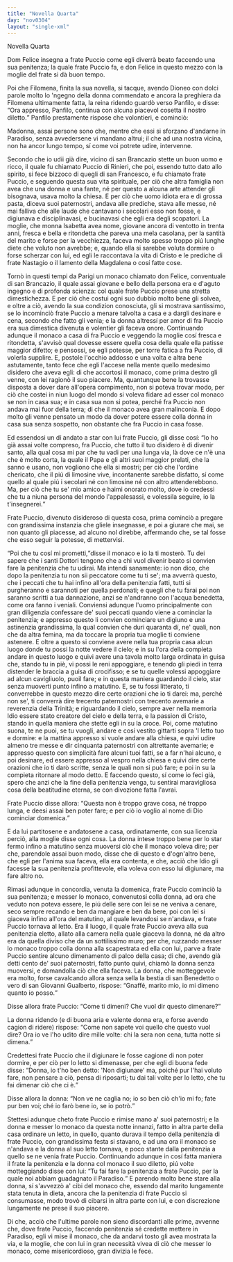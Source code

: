 ```yaml
---
title: "Novella Quarta"
day: "nov0304"
layout: "single-xml"
---
```

<div id="nov0304" type="novella" who="panfilo">
<head>Novella Quarta</head>
<argument>
<p>
<milestone id="p03040001"/>
<name persref="donfelice" type="person">Dom Felice</name> insegna a 
            <name persref="frapuccio" type="person">frate Puccio</name> come egli diverrà beato faccendo una sua penitenza; la quale frate Puccio fa, e 
            <name persref="donfelice" type="person">don Felice</name> in questo mezzo con la moglie del frate si dà buon tempo.</p>
</argument>
<div3 type="commentary" who="author">
<p>
<milestone id="p03040002"/>Poi che 
            <name persref="filomena" type="person">Filomena</name>, finita la sua novella, si tacque, avendo 
            <name persref="dioneo" type="person">Dioneo</name> con dolci parole molto lo 'ngegno della donna commendato e ancora la preghiera da 
            <name persref="filomena" type="person">Filomena</name> ultimamente fatta, la 
            <name persref="neifile" type="person">reina</name> ridendo guardò verso 
            <name persref="panfilo" type="person">Panfilo</name>, e disse: 
            <q direct="unspecified" who="neifile">Ora appresso, 
            <name persref="panfilo" type="person">Panfilo</name>, continua con alcuna piacevol cosetta il nostro diletto.</q>
<name persref="panfilo" type="person">Panfilo</name> prestamente rispose che volontieri, e cominciò:</p>
</div3>
<div3 type="commentary" who="panfilo">
<p>
<milestone id="p03040003"/>Madonna, assai persone sono che, mentre che essi si sforzano d'andarne in Paradiso, senza avvedersene vi mandano altrui; il che ad una nostra vicina, non ha ancor lungo tempo, sí come voi potrete udire, intervenne.</p>
</div3>
<p>
<milestone id="p03040004"/>Secondo che io udii già dire, vicino di 
          <name placeref="sanpancrazio" type="place">san Brancazio</name> stette un buon uomo e ricco, il quale fu chiamato 
          <name persref="frapuccio" type="person">Puccio di Rinieri</name>, che poi, essendo tutto dato allo spirito, si fece bizzoco di quegli di san Francesco, e fu chiamato 
          <name persref="frapuccio" type="person">frate Puccio</name>, e seguendo questa sua vita spirituale, per ciò che altra famiglia non avea che una donna e una fante, né per questo a alcuna arte attender gli bisognava, usava molto la chiesa. 
          <milestone id="p03040005"/>E per ciò che uomo idiota era e di grossa pasta, diceva suoi paternostri, andava alle prediche, stava alle messe, né mai falliva che alle laude che cantavano i secolari esso non fosse, e digiunava e disciplinavasi, e bucinavasi che egli era degli scopatori. 
          <milestone id="p03040006"/>La moglie, che 
          <name persref="monnaisabetta" type="person">monna Isabetta</name> avea nome, giovane ancora di ventotto in trenta anni, fresca e bella e ritondetta che pareva una mela casolana, per la santità del marito e forse per la vecchiezza, faceva molto spesso troppo piú lunghe diete che voluto non avrebbe; e, quando ella si sarebbe voluta dormire o forse scherzar con lui, ed egli le raccontava la vita di Cristo e le prediche di frate Nastagio o il lamento della Magdalena o cosí fatte cose.</p>
<p>
<milestone id="p03040007"/>Tornò in questi tempi da 
          <name placeref="parigi" type="place">Parigi</name> un monaco chiamato 
          <name persref="donfelice" type="person">don Felice</name>, conventuale di 
          <name placeref="sanpancrazio" type="place">san Brancazio</name>, il quale assai giovane e bello della persona era e d'aguto ingegno e di profonda scienza: col quale 
          <name persref="frapuccio" type="person">frate Puccio</name> prese una stretta dimestichezza. 
          <milestone id="p03040008"/>E per ciò che costui ogni suo dubbio molto bene gli solvea, e oltre a ciò, avendo la sua condizion conosciuta, gli si mostrava santissimo, se lo incominciò 
          <name persref="frapuccio" type="person">frate Puccio</name> a menare talvolta a casa e a dargli desinare e cena, secondo che fatto gli venia; e la donna altressí per amor di 
          <name persref="frapuccio" type="person">fra Puccio</name> era sua dimestica divenuta e volentier gli faceva onore. 
          <milestone id="p03040009"/>Continuando adunque 
          <name persref="donfelice" type="person">il monaco</name> a casa di 
          <name persref="frapuccio" type="person">fra Puccio</name> e veggendo la moglie cosí fresca e ritondetta, s'avvisò qual dovesse essere quella cosa della quale ella patisse maggior difetto; e pensossi, se egli potesse, per torre fatica a 
          <name persref="frapuccio" type="person">fra Puccio</name>, di volerla supplire. 
          <milestone id="p03040010"/>E, postole l'occhio addosso e una volta e altra bene astutamente, tanto fece che egli l'accese nella mente quello medesimo disidero che aveva egli: di che accortosi 
          <name persref="donfelice" type="person">il monaco</name>, come prima destro gli venne, con lei ragionò il suo piacere. 
          <milestone id="p03040011"/>Ma, quantunque bene la trovasse disposta a dover dare all'opera compimento, non si poteva trovar modo, per ciò che costei in niun luogo del mondo si voleva fidare ad esser col monaco se non in casa sua; e in casa sua non si potea, perché 
          <name persref="frapuccio" type="person">fra Puccio</name> non andava mai fuor della terra; di che 
          <name persref="donfelice" type="person">il monaco</name> avea gran malinconia. E dopo molto gli venne pensato un modo da dover potere essere colla donna in casa sua senza sospetto, non obstante che 
          <name persref="frapuccio" type="person">fra Puccio</name> in casa fosse.</p>
<p>
<milestone id="p03040012"/>Ed essendosi un dí andato a star con lui 
          <name persref="frapuccio" type="person">frate Puccio</name>, gli disse cosí: 
          <q direct="unspecified" who="donfelice">Io ho già assai volte compreso, 
          <name persref="frapuccio" type="person">fra Puccio</name>, che tutto il tuo disidero è di divenir santo, alla qual cosa mi par che tu vadi per una lunga via, là dove ce n'è una che è molto corta, la quale il Papa e gli altri suoi maggior prelati, che la sanno e usano, non vogliono che ella si mostri; per ciò che l'ordine chericato, che il piú di limosine vive, incontanente sarebbe disfatto, sí come quello al quale piú i secolari né con limosine né con altro attenderebbono. 
          <milestone id="p03040013"/>Ma, per ciò che tu se' mio amico e haimi onorato molto, dove io credessi che tu a niuna persona del mondo l'appalesassi, e volessila seguire, io la t'insegnerei.</q></p>
<p>
<milestone id="p03040014"/>
<name persref="frapuccio" type="person">Frate Puccio</name>, divenuto disideroso di questa cosa, prima cominciò a pregare con grandissima instanzia che gliele insegnasse, e poi a giurare che mai, se non quanto gli piacesse, ad alcuno nol direbbe, affermando che, se tal fosse che esso seguir la potesse, di mettervisi.</p>
<p>
<milestone id="p03040015"/>
<q direct="unspecified" who="donfelice">Poi che tu cosí mi prometti,</q>disse 
          <name persref="donfelice" type="person">il monaco</name> e io la ti mosterò. Tu dei sapere che i santi Dottori tengono che a chi vuol divenir beato si convien fare la penitenzia che tu udirai. Ma intendi sanamente: io non dico, che dopo la penitenzia tu non sii peccatore come tu ti se'; ma avverrà questo, che i peccati che tu hai infino all'ora della penitenzia fatti, tutti si purgheranno e sarannoti per quella perdonati; e quegli che tu farai poi non saranno scritti a tua dannazione, anzi se n'andranno con l'acqua benedetta, come ora fanno i veniali. 
          <milestone id="p03040016"/>Conviensi adunque l'uomo principalmente con gran diligenzia confessare de' suoi peccati quando viene a cominciar la penitenzia; e appresso questo li convien cominciare un digiuno e una astinenzia grandissima, la qual convien che duri quaranta dí, ne' quali, non che da altra femina, ma da toccare la propria tua moglie ti conviene astenere. 
          <milestone id="p03040017"/>E oltre a questo si conviene avere nella tua propria casa alcun luogo donde tu possi la notte vedere il cielo; e in su l'ora della compieta andare in questo luogo e quivi avere una tavola molto larga ordinata in guisa che, stando tu in piè, vi possi le reni appoggiare, e tenendo gli piedi in terra distender le braccia a guisa di crocifisso; e se tu quelle volessi appoggiare ad alcun cavigliuolo, puoil fare; e in questa maniera guardando il cielo, star senza muoverti punto infino a matutino. 
          <milestone id="p03040018"/>E, se tu fossi litterato, ti converrebbe in questo mezzo dire certe orazioni che io ti darei: ma, perché non se', ti converrà dire trecento paternostri con trecento avemarie a reverenzia della Trinità; e riguardando il cielo, sempre aver nella memoria Idio essere stato creatore del cielo e della terra, e la passion di Cristo, stando in quella maniera che stette egli in su la croce. 
          <milestone id="p03040019"/>Poi, come matutino suona, te ne puoi, se tu vuogli, andare e cosí vestito gittarti sopra 'l letto tuo e dormire: e la mattina appresso si vuole andare alla chiesa, e quivi udire almeno tre messe e dir cinquanta paternostri con altrettante avemarie; e appresso questo con simplicità fare alcuni tuoi fatti, se a far n'hai alcuno, e poi desinare, ed essere appresso al vespro nella chiesa e quivi dire certe orazioni che io ti darò scritte, senza le quali non si può fare; e poi in su la compieta ritornare al modo detto. 
          <milestone id="p03040020"/>E faccendo questo, sí come io feci già, spero che anzi che la fine della penitenzia venga, tu sentirai maravigliosa cosa della beatitudine eterna, se con divozione fatta l'avrai.</p>
<p>
<milestone id="p03040021"/>
<name persref="frapuccio" type="person">Frate Puccio</name> disse allora: 
          <q direct="unspecified" who="frapuccio">Questa non è troppo grave cosa, né troppo lunga, e deesi assai ben poter fare; e per ciò io voglio al nome di Dio cominciar domenica.</q></p>
<p>
<milestone id="p03040022"/>E da lui partitosene e andatosene a casa, ordinatamente, con sua licenzia perciò, alla moglie disse ogni cosa. La donna intese troppo bene per lo star fermo infino a matutino senza muoversi ciò che 
          <name persref="donfelice" type="person">il monaco</name> voleva dire; per che, parendole assai buon modo, disse che di questo e d'ogn'altro bene, che egli per l'anima sua faceva, ella era contenta, e che, acciò che Idio gli facesse la sua penitenzia profittevole, ella voleva con esso lui digiunare, ma fare altro no.</p>
<p>
<milestone id="p03040023"/>Rimasi adunque in concordia, venuta la domenica, 
          <name persref="frapuccio" type="person">frate Puccio</name> cominciò la sua penitenza; e messer 
          <name persref="donfelice" type="person">lo monaco</name>, convenutosi colla donna, ad ora che veduto non poteva essere, le piú delle sere con lei se ne veniva a cenare, seco sempre recando e ben da mangiare e ben da bere, poi con lei si giaceva infino all'ora del matutino, al quale levandosi se n'andava, e 
          <name persref="frapuccio" type="person">frate Puccio</name> tornava al letto. 
          <milestone id="p03040024"/>Era il luogo, il quale 
          <name persref="frapuccio" type="person">frate Puccio</name> aveva alla sua penitenzia eletto, allato alla camera nella quale giaceva la donna, né da altro era da quella diviso che da un sottilissimo muro; per che, ruzzando messer lo monaco troppo colla donna alla scapestrata ed ella con lui, parve a 
          <name persref="frapuccio" type="person">frate Puccio</name> sentire alcuno dimenamento di palco della casa; di che, avendo già detti cento de' suoi paternostri, fatto punto quivi, chiamò la donna senza muoversi, e domandolla ciò che ella faceva. 
          <milestone id="p03040025"/>La donna, che motteggevole era molto, forse cavalcando allora senza sella la bestia di san Benedetto o vero di san Giovanni Gualberto, rispose: 
          <q direct="unspecified" who="monnaisabetta">Gnaffé, marito mio, io mi dimeno quanto io posso.</q></p>
<p>
<milestone id="p03040026"/>Disse allora 
          <name persref="frapuccio" type="person">frate Puccio</name>: 
          <q direct="unspecified" who="frapuccio">Come ti dimeni? Che vuol dir questo dimenare?</q></p>
<p>
<milestone id="p03040027"/>La donna ridendo (e di buona aria e valente donna era, e forse avendo cagion di ridere) rispose: 
          <q direct="unspecified" who="monnaisabetta">Come non sapete voi quello che questo vuol dire? Ora io ve l'ho udito dire mille volte: 
          <seg type="proverb">chi la sera non cena, tutta notte si dimena</seg>.</q></p>
<p>
<milestone id="p03040028"/>Credettesi 
          <name persref="frapuccio" type="person">frate Puccio</name> che il digiunare le fosse cagione di non poter dormire, e per ciò per lo letto si dimenasse, per che egli di buona fede disse: 
          <q direct="unspecified" who="frapuccio">Donna, io t'ho ben detto: 'Non digiunare' ma, poiché pur l'hai voluto fare, non pensare a ciò, pensa di riposarti; tu dai tali volte per lo letto, che tu fai dimenar ciò che ci è.</q></p>
<p>
<milestone id="p03040029"/>Disse allora la donna: 
          <q direct="unspecified">Non ve ne caglia no; io so ben ciò ch'io mi fo; fate pur ben voi; ché io farò bene io, se io potrò.</q></p>
<p>
<milestone id="p03040030"/>Stettesi adunque cheto 
          <name persref="frapuccio" type="person">frate Puccio</name> e rimise mano a' suoi paternostri; e la donna e messer 
          <name persref="donfelice" type="person">lo monaco</name> da questa notte innanzi, fatto in altra parte della casa ordinare un letto, in quello, quanto durava il tempo della penitenzia di 
          <name persref="frapuccio" type="person">frate Puccio</name>, con grandissima festa si stavano, e ad una ora 
          <name persref="donfelice" type="person">il monaco</name> se n'andava e la donna al suo letto tornava, e poco stante dalla penitenzia a quello se ne venia 
          <name persref="frapuccio" type="person">frate Puccio</name>. 
          <milestone id="p03040031"/>Continuando adunque in cosí fatta maniera il frate la penitenzia e la donna col monaco il suo diletto, piú volte motteggiando disse con lui: 
          <q direct="unspecified" who="monnaisabetta">Tu fai fare la penitenzia a 
          <name persref="frapuccio" type="person">frate Puccio</name>, per la quale noi abbiam guadagnato il Paradiso.</q>
<milestone id="p03040032"/>E parendo molto bene stare alla donna, sí s'avvezzò a' cibi del monaco che, essendo dal marito lungamente stata tenuta in dieta, ancora che la penitenzia di 
          <name persref="frapuccio" type="person">frate Puccio</name> si consumasse, modo trovò di cibarsi in altra parte con lui, e con discrezione lungamente ne prese il suo piacere.</p>
<p>
<milestone id="p03040033"/>Di che, acciò che l'ultime parole non sieno discordanti alle prime, avvenne che, dove 
          <name persref="frapuccio" type="person">frate Puccio</name>, faccendo penitenzia sé credette mettere in Paradiso, egli vi mise 
          <name persref="donfelice" type="person">il monaco</name>, che da andarvi tosto gli avea mostrata la via, e la moglie, che con lui in gran necessità vivea di ciò che messer lo monaco, come misericordioso, gran divizia le fece.</p>
</div>